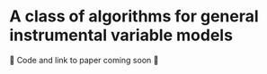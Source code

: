 # A class of algorithms for general instrumental variable models

:construction: Code and link to paper coming soon :construction:
